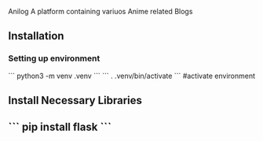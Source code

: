 Anilog
A platform containing variuos Anime related Blogs

<h2>Installation</h2>
<h3>Setting up environment</h3>
```
python3 -m venv .venv
```
```
. .venv/bin/activate
``` #activate environment
<h2>Install Necessary Libraries<h2>
```
pip install flask
```
